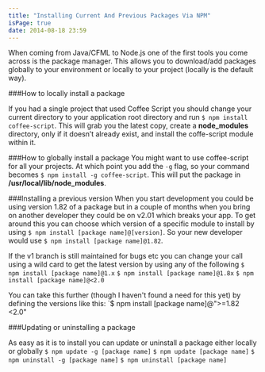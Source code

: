 ```yaml
---
title: "Installing Current And Previous Packages Via NPM"
isPage: true
date: 2014-08-18 23:59
---
```

When coming from Java/CFML to Node.js one of the first tools you come across is the package manager. This allows you to download/add packages globally to your environment or locally to your project (locally is the default way).

###How to locally install a package

If you had a single project that used Coffee Script you should change your current directory to your application root directory and run `$ npm install coffee-script`. This will grab you the latest copy, create a **node_modules** directory, only if it doesn’t already exist, and install the coffe-script module within it.

###How to globally install a package
You might want to use coffee-script for all your projects. At which point you add the `-g` flag, so your command becomes `$ npm install -g coffee-script`. This will put the package in **/usr/local/lib/node_modules**.

###Installing a previous version
When you start development you could be using version 1.82 of a package but in a couple of months when you bring on another developer they could be on v2.01 which breaks your app. To get around this you can choose which version of a specific module to install by using `$ npm install [package name]@[version]`. So your new developer would use `$ npm install [package name]@1.82`.

If the v1 branch is still maintained for bugs etc you can change your call using a wild card to get the latest version by using any of the following
`$ npm install [package name]@1.x`
`$ npm install [package name]@1.8x`
`$ npm install [package name]@<2.0`

You can take this further (though I haven't found a need for this yet) by  defining the versions like this:
`$ npm install [package name]@">=1.82 <2.0"

###Updating or uninstalling a package

As easy as it is to install you can update or uninstall a package either locally or globally
`$ npm update -g [package name]`
`$ npm update [package name]`
`$ npm uninstall -g [package name]`
`$ npm uninstall [package name]`